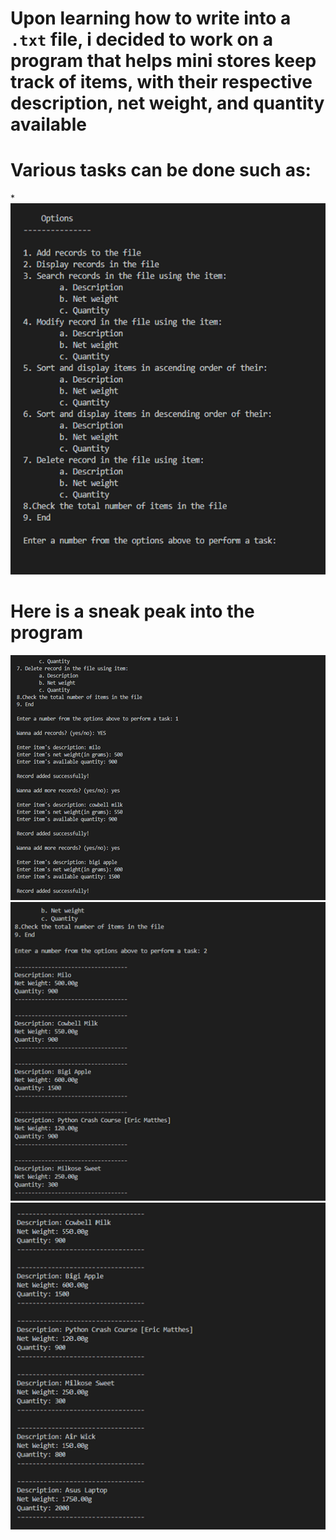 # Upon learning how to write into a `.txt` file, i decided to work on a program that helps mini stores keep track of items, with their respective description, net weight, and quantity available

# Various tasks can be done such as:
*![Alt Text](Screenshots/options.png)

# Here is a sneak peak into the program
![Alt Text](Screenshots/screenshot_1.png)
![Alt Text](Screenshots/screenshot_2.png)
![Alt Text](Screenshots/screenshot_3.png)
